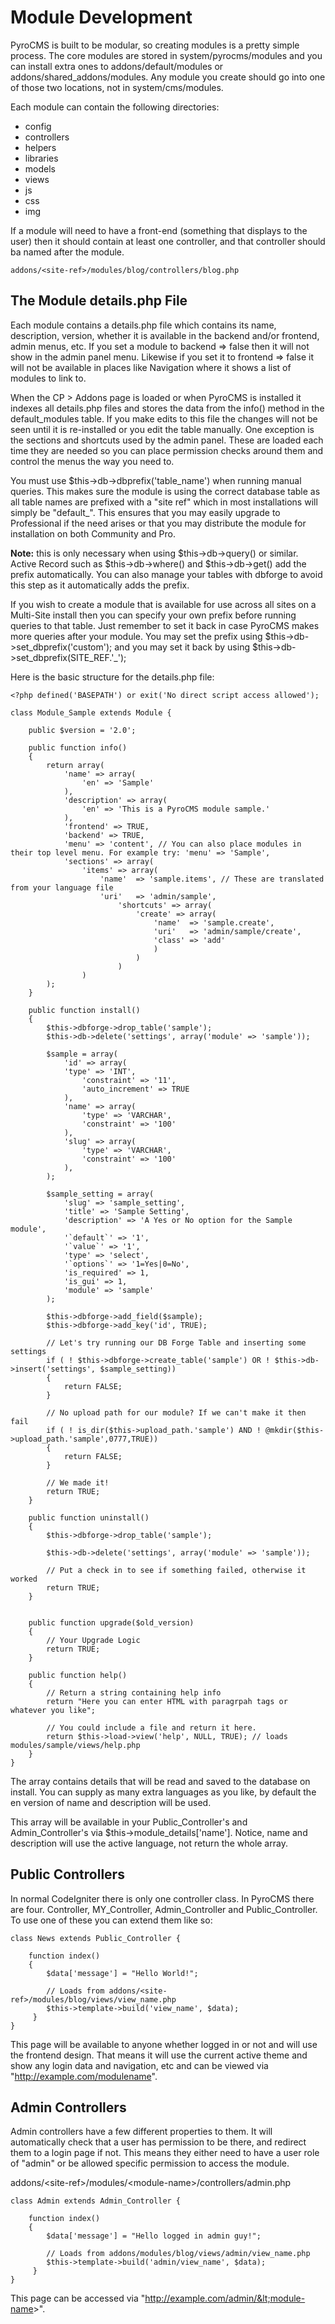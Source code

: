 # Module Development

PyroCMS is built to be modular, so creating modules is a pretty simple process. The core modules are stored in <def>system/pyrocms/modules</def> and you can install extra ones to <def>addons/default/modules</def> or <def>addons/shared_addons/modules</def>. Any module you create should go into one of those two locations, not in system/cms/modules.

Each module can contain the following directories:

* config
* controllers
* helpers
* libraries
* models
* views
* js
* css
* img

If a module will need to have a front-end (something that displays to the user) then it should contain at least one controller, and that controller should ba named after the module.

	addons/<site-ref>/modules/blog/controllers/blog.php

## The Module details.php File

Each module contains a details.php file which contains its name, description, version, whether it is available in the backend and/or frontend, admin menus, etc. If you set a module to backend => false then it will not show in the admin panel menu. Likewise if you set it to frontend => false it will not be available in places like Navigation where it shows a list of modules to link to.

When the CP > Addons page is loaded or when PyroCMS is installed it indexes all details.php files and stores the data from the info() method in the default_modules table. If you make edits to this file the changes will not be seen until it is re-installed or you edit the table manually. One exception is the sections and shortcuts used by the admin panel. These are loaded each time they are needed so you can place permission checks around them and control the menus the way you need to.

You must use $this->db->dbprefix('table_name') when running manual queries. This makes sure the module is using the correct database table as all table names are prefixed with a "site ref" which in most installations will simply be "default_". This ensures that you may easily upgrade to Professional if the need arises or that you may distribute the module for installation on both Community and Pro.

<div class="tip"><strong>Note:</strong> this is only necessary when using $this->db->query() or similar. Active Record such as $this->db->where() and $this->db->get() add the prefix automatically. You can also manage your tables with dbforge to avoid this step as it automatically adds the prefix.</div>

If you wish to create a module that is available for use across all sites on a Multi-Site install then you can specify your own prefix before running queries to that table. Just remember to set it back in case PyroCMS makes more queries after your module. You may set the prefix using $this->db->set\_dbprefix('custom'); and you may set it back by using $this->db->set\_dbprefix(SITE\_REF.'\_');

Here is the basic structure for the details.php file:

	<?php defined('BASEPATH') or exit('No direct script access allowed');
	
	class Module_Sample extends Module {
	
		public $version = '2.0';
		
		public function info()
		{
			return array(
				'name' => array(
					'en' => 'Sample'
				),
				'description' => array(
					'en' => 'This is a PyroCMS module sample.'
				),
				'frontend' => TRUE,
				'backend' => TRUE,
				'menu' => 'content', // You can also place modules in their top level menu. For example try: 'menu' => 'Sample',
				'sections' => array(
					'items' => array(
						'name' 	=> 'sample.items', // These are translated from your language file
						'uri' 	=> 'admin/sample',
							'shortcuts' => array(
								'create' => array(
									'name' 	=> 'sample.create',
									'uri' 	=> 'admin/sample/create',
									'class' => 'add'
									)
								)
							)
					)
			);
		}
		
		public function install()
		{
			$this->dbforge->drop_table('sample');
			$this->db->delete('settings', array('module' => 'sample'));
		
			$sample = array(
		        'id' => array(
				'type' => 'INT',
					'constraint' => '11',
					'auto_increment' => TRUE
				),
				'name' => array(
					'type' => 'VARCHAR',
					'constraint' => '100'
				),
				'slug' => array(
					'type' => 'VARCHAR',
					'constraint' => '100'
				),
			);
		
			$sample_setting = array(
				'slug' => 'sample_setting',
				'title' => 'Sample Setting',
				'description' => 'A Yes or No option for the Sample module',
				'`default`' => '1',
				'`value`' => '1',
				'type' => 'select',
				'`options`' => '1=Yes|0=No',
				'is_required' => 1,
				'is_gui' => 1,
				'module' => 'sample'
			);
		
			$this->dbforge->add_field($sample);
			$this->dbforge->add_key('id', TRUE);
		
			// Let's try running our DB Forge Table and inserting some settings
			if ( ! $this->dbforge->create_table('sample') OR ! $this->db->insert('settings', $sample_setting))
			{
				return FALSE;
			}
		
			// No upload path for our module? If we can't make it then fail
			if ( ! is_dir($this->upload_path.'sample') AND ! @mkdir($this->upload_path.'sample',0777,TRUE))
			{
				return FALSE;
			}
		
			// We made it!
			return TRUE;
		}
		
		public function uninstall()
		{
			$this->dbforge->drop_table('sample');
		
			$this->db->delete('settings', array('module' => 'sample'));
		
			// Put a check in to see if something failed, otherwise it worked
			return TRUE;
		}
		
		
		public function upgrade($old_version)
		{
			// Your Upgrade Logic
			return TRUE;
		}
		
		public function help()
		{
			// Return a string containing help info
			return "Here you can enter HTML with paragrpah tags or whatever you like";
		
			// You could include a file and return it here.
			return $this->load->view('help', NULL, TRUE); // loads modules/sample/views/help.php
		}
	}

The array contains details that will be read and saved to the database on install. You can supply as many extra languages as you like, by default the en version of name and description will be used.

This array will be available in your Public\_Controller's and Admin\_Controller's via $this-&gt;module\_details['name']. Notice, name and description will use the active language, not return the whole array.

## Public Controllers

In normal CodeIgniter there is only one controller class. In PyroCMS there are four. Controller, MY\_Controller, Admin\_Controller and Public\_Controller. To use one of these you can extend them like so:

	class News extends Public_Controller {
		
		function index()
		{
			$data['message'] = "Hello World!";
	
			// Loads from addons/<site-ref>/modules/blog/views/view_name.php
			$this->template->build('view_name', $data);
		 }
	}

This page will be available to anyone whether logged in or not and will use the frontend design. That means it will use the current active theme and show any login data and navigation, etc and can be viewed via "http://example.com/modulename".

## Admin Controllers

Admin controllers have a few different properties to them. It will automatically check that a user has permission to be there, and redirect them to a login page if not. This means they either need to have a user role of "admin" or be allowed specific permission to access the module.

<def>addons/</def>&lt;site-ref&gt;<def>/modules/&lt;module-name&gt;/controllers/admin.php</def>

	class Admin extends Admin_Controller {
	
		function index()
		{
			$data['message'] = "Hello logged in admin guy!";
	
			// Loads from addons/modules/blog/views/admin/view_name.php
			$this->template->build('admin/view_name', $data);
		 }
	}

This page can be accessed via "http://example.com/admin/&lt;module-name&gt;".